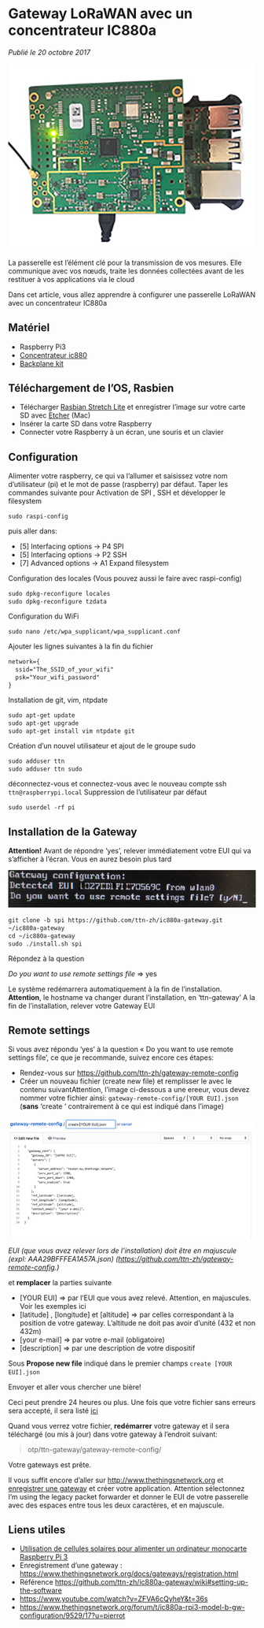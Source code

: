 # Gateway LoRaWAN avec un concentrateur IC880a

*Publié le 20 octobre 2017* 

![ic880](Assets/images/gateway-600px.jpg "Gateway ic880")

La passerelle est l’élément clé pour la transmission de vos mesures. Elle communique avec vos nœuds, traite les données collectées avant de les restituer à vos applications via le cloud

Dans cet article, vous allez apprendre à configurer une passerelle LoRaWAN avec un concentrateur IC880a

## Matériel

* Raspberry Pi3
* [Concentrateur ic880](http://shop.imst.de/wireless-modules/lora-products/8/ic880a-spi-lorawan-concentrator-868-mhz?number=404802)
* [Backplane kit](https://www.tindie.com/products/gnz/imst-ic880a-lorawan-backplane-kit/)

## Téléchargement de l’OS, Rasbien

* Télécharger [Rasbian Stretch Lite](https://www.raspberrypi.org/downloads/raspbian/) et enregistrer l’image sur votre carte SD avec [Etcher](https://etcher.io/) (Mac)
* Insérer la carte SD dans votre Raspberry
* Connecter votre Raspberry à un écran, une souris et un clavier


## Configuration

Alimenter votre raspberry, ce qui va l’allumer et saisissez votre nom d’utilisateur (pi) et le mot de passe (raspberry) par défaut. Taper les commandes suivante pour Activation de SPI , SSH et développer le filesystem

```
sudo raspi-config
```

puis aller dans:
* [5] Interfacing options -> P4 SPI
* [5] Interfacing options -> P2 SSH
* [7] Advanced options -> A1 Expand filesystem

Configuration des locales (Vous pouvez aussi le faire avec raspi-config)

```
sudo dpkg-reconfigure locales
sudo dpkg-reconfigure tzdata
```

Configuration du WiFi
```
sudo nano /etc/wpa_supplicant/wpa_supplicant.conf
```

Ajouter les lignes suivantes à la fin du fichier 
```
network={
  ssid="The_SSID_of_your_wifi"
  psk="Your_wifi_password"
}
```

Installation de git, vim, ntpdate
```
sudo apt-get update
sudo apt-get upgrade
sudo apt-get install vim ntpdate git
```

Création d’un nouvel utilisateur et ajout de le groupe sudo
```
sudo adduser ttn
sudo adduser ttn sudo
```

déconnectez-vous et connectez-vous avec le nouveau compte ssh `ttn@raspberrypi.local`
Suppression de l’utilisateur par défaut

```
sudo userdel -rf pi
```

## Installation de la Gateway
**Attention!** Avant de répondre ‘yes’, relever immédiatement votre EUI qui va s’afficher à l’écran. Vous en aurez besoin plus tard


![UEI](Assets/images/eui-600x90-1.jpg "UEI")

```
git clone -b spi https://github.com/ttn-zh/ic880a-gateway.git ~/ic880a-gateway
cd ~/ic880a-gateway
sudo ./install.sh spi
```

Répondez à la question

*Do you want to use remote settings file* => yes

Le système redémarrera automatiquement à la fin de l’installation.
**Attention**, le hostname va changer durant l’installation, en ‘ttn-gateway’
A la fin de l’installation, relever votre Gateway EUI

## Remote settings

Si vous avez répondu ‘yes’ à la question « Do you want to use remote settings file’, ce que je recommande, suivez encore ces étapes:

* Rendez-vous sur https://github.com/ttn-zh/gateway-remote-config
* Créer un nouveau fichier (create new file) et remplisser le avec le contenu suivantAttention, l’image ci-dessous a une ereeur, vous devez nommer votre fichier ainsi: `gateway-remote-config/[YOUR EUI].json` (**sans** ‘create ‘ contrairement à ce qui est indiqué dans l’image)

![Pull request](Assets/images/pull-request.jpg "Pull request")

*EUI (que vous avez relever lors de l’installation) doit être en majuscule (expl: AAA29BFFFEA1A57A.json) (https://github.com/ttn-zh/gateway-remote-config.)*



et **remplacer** la parties suivante
* [YOUR EUI] => par l’EUI que vous avez relevé. Attention,  en majuscules. Voir les exemples ici
* [latitude] , [longitude] et [altitude] => par celles correspondant à la position de votre gateway. L’altitude ne doit pas avoir d’unité (432 et non 432m)
* [your e-mail] => par votre e-mail (obligatoire)
* [description] => par une description de votre dispositif

Sous **Propose new file** indiqué dans le premier champs `create [YOUR EUI].json`

Envoyer et aller vous chercher une bière!


Ceci peut prendre 24 heures ou plus. Une fois que votre fichier sans erreurs sera accepté, il sera listé [ici](https://github.com/ttn-zh/gateway-remote-config)


Quand vous verrez votre fichier, **redémarrer** votre gateway et il sera téléchargé (ou mis à jour) dans votre gateway à l’endroit suivant:

> otp/ttn-gateway/gateway-remote-config/

Votre gateways est prête.

Il vous suffit encore d’aller sur http://www.thethingsnetwork.org et [enregistrer une gateway](https://www.thethingsnetwork.org/docs/gateways/registration.html) et créer votre application. Attention sélectonnez I’m using the legacy packet forwarder et donner le EUI de votre passerelle avec des espaces entre tous les deux caractères, et en majuscule.


## Liens utiles

* [Utilisation de cellules solaires pour alimenter un ordinateur monocarte Raspberry Pi 3](https://www.digikey.ch/fr/articles/techzone/2016/jul/how-to-use-solar-cells-to-power-a-raspberry-pi-3-single-board-computer)
* Enregistrement d’une gateway : https://www.thethingsnetwork.org/docs/gateways/registration.html
* Référence https://github.com/ttn-zh/ic880a-gateway/wiki#setting-up-the-software
* https://www.youtube.com/watch?v=ZFVA6cQyheY&t=36s
* https://www.thethingsnetwork.org/forum/t/ic880a-rpi3-model-b-gw-configuration/9529/17?u=pierrot
